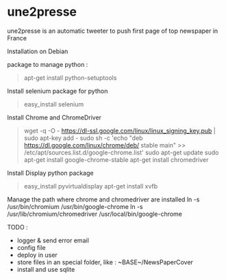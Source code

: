 # une2presse

une2presse is an automatic tweeter to push first page of top newspaper in France


Installation on Debian

package to manage python :
> apt-get install python-setuptools

Install selenium package for python
> easy_install selenium

Install Chrome and ChromeDriver
> wget -q -O - https://dl-ssl.google.com/linux/linux_signing_key.pub | sudo apt-key add -
> sudo sh -c 'echo "deb https://dl.google.com/linux/chrome/deb/ stable main" >> /etc/apt/sources.list.d/google-chrome.list'
> sudo apt-get update
> sudo apt-get install google-chrome-stable
> apt-get install chromedriver

Install Display python package
> easy_install pyvirtualdisplay
> apt-get install xvfb

Manage the path where chrome and chromedriver are installed
ln -s /usr/bin/chromium /usr/bin/google-chrome
ln -s /usr/lib/chromium/chromedriver /usr/local/bin/google-chrome


TODO :
* logger & send error email
* config file
* deploy in user
* store files in an special folder, like : ~BASE~/NewsPaperCover
* install and use sqlite

